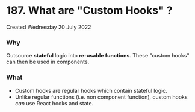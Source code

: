 # 187. What are "Custom Hooks" ?
Created Wednesday 20 July 2022

### Why
Outsource **stateful** logic into **re-usable functions**.
These "custom hooks" can then be used in components.

### What
- Custom hooks are regular hooks which contain stateful logic.
- Unlike regular functions (i.e. non component function), custom hooks *can* use React hooks and state.